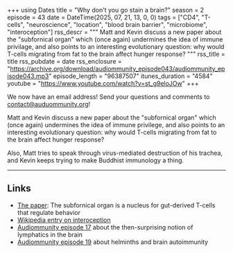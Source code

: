 +++
using Dates
title = "Why don't you go stain a brain?"
season = 2
episode = 43
date = DateTime(2025, 07, 21, 13, 0, 0)
tags = ["CD4", "T-cells", "neuroscience", "location", "blood brain barrier", "microbiome", "interoception"]
rss_descr = """
Matt and Kevin discuss a new paper about the "subfornical organ"
which (once again) undermines the idea of immune privilage,
and also points to an interesting evolutionary question:
why would T-cells migrating from fat to the brain affect hunger response?
"""
rss_title = title
rss_pubdate = date
rss_enclosure = "https://archive.org/download/audiommunity_episode043/audiommunity_episode043.mp3"
episode_length = "96387507"
itunes_duration = "4584"
youtube = "https://www.youtube.com/watch?v=st_g9eloJOw"
+++

We now have an email address! Send your questions and comments to
[contact@auduommunity.org](mailto:contact@audiommunity.org)!

Matt and Kevin discuss a new paper about the "subfornical organ"
which (once again) undermines the idea of immune privilege,
and also points to an interesting evolutionary question:
why would T-cells migrating from fat to the brain affect hunger response?

Also, Matt tries to speak through virus-mediated destruction of his trachea,
and Kevin keeps trying to make Buddhist immunology a thing.

---

## Links

- [The paper](https://doi.org/10.1038/s41586-025-09050-7): The subfornical organ is a nucleus for gut-derived T-cells that regulate behavior
- [Wikipedia entry on interoception](https://en.wikipedia.org/wiki/Interoception)
- [Audiommunity episode 17](/episodes/episode017) about the then-surprising notion of lymphatics in the brain
- [Audiommunity episode 19](/episodes/episode019) about helminths and brain autoimmunity

